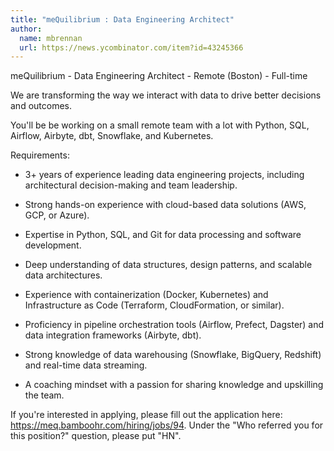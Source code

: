 ```yaml
---
title: "meQuilibrium : Data Engineering Architect"
author:
  name: mbrennan
  url: https://news.ycombinator.com/item?id=43245366
---
```

meQuilibrium - Data Engineering Architect - Remote (Boston) - Full-time

We are transforming the way we interact with data to drive better decisions and outcomes.

You&#x27;ll be be working on a small remote team with a lot with Python, SQL, Airflow, Airbyte, dbt, Snowflake, and Kubernetes.

Requirements:
* 3+ years of experience leading data engineering projects, including architectural decision-making and team leadership.

* Strong hands-on experience with cloud-based data solutions (AWS, GCP, or Azure).

* Expertise in Python, SQL, and Git for data processing and software development.

* Deep understanding of data structures, design patterns, and scalable data architectures.

* Experience with containerization (Docker, Kubernetes) and Infrastructure as Code (Terraform, CloudFormation, or similar).

* Proficiency in pipeline orchestration tools (Airflow, Prefect, Dagster) and data integration frameworks (Airbyte, dbt).

* Strong knowledge of data warehousing (Snowflake, BigQuery, Redshift) and real-time data streaming.

* A coaching mindset with a passion for sharing knowledge and upskilling the team.

If you&#x27;re interested in applying, please fill out the application here: <a href="https:&#x2F;&#x2F;meq.bamboohr.com&#x2F;hiring&#x2F;jobs&#x2F;94" rel="nofollow">https:&#x2F;&#x2F;meq.bamboohr.com&#x2F;hiring&#x2F;jobs&#x2F;94</a>. Under the &quot;Who referred you for this position?&quot; question, please put &quot;HN&quot;.
<JobApplication />
